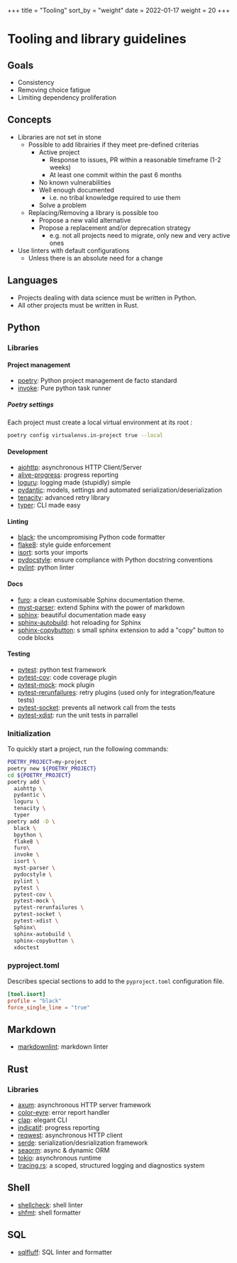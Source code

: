+++
title = "Tooling"
sort_by = "weight"
date = 2022-01-17
weight = 20
+++
# Tooling and library guidelines

## Goals

* Consistency
* Removing choice fatigue
* Limiting dependency proliferation

## Concepts

* Libraries are not set in stone
  * Possible to add librairies if they meet pre-defined criterias
    * Active project
      * Response to issues, PR within a reasonable timeframe (1-2 weeks)
      * At least one commit within the past 6 months
    * No known vulnerabilities
    * Well enough documented
      * i.e. no tribal knowledge required to use them
    * Solve a problem
  * Replacing/Removing a library is possible too
    * Propose a new valid alternative
    * Propose a replacement and/or deprecation strategy
      * e.g. not all projects need to migrate, only new and very active ones
* Use linters with default configurations
  * Unless there is an absolute need for a change

## Languages

* Projects dealing with data science must be written in Python.
* All other projects must be written in Rust.

## Python

### Libraries

#### Project management

* [poetry]: Python project management de facto standard
* [invoke]: Pure python task runner

##### Poetry settings

Each project must create a local virtual environment at its root :

```bash
poetry config virtualenvs.in-project true --local
```

#### Development

* [aiohttp]: asynchronous HTTP Client/Server
* [alive-progress]: progress reporting
* [loguru]: logging made (stupidly) simple
* [pydantic]: models, settings and automated serialization/deserialization
* [tenacity]: advanced retry library
* [typer]: CLI made easy

#### Linting

* [black]: the uncompromising Python code formatter
* [flake8]: style guide enforcement
* [isort]: sorts your imports
* [pydocstyle]: ensure compliance with Python docstring conventions
* [pylint]: python linter

#### Docs

* [furo]: a clean customisable Sphinx documentation theme.
* [myst-parser]: extend Sphinx with the power of markdown
* [sphinx]: beautiful documentation made easy
* [sphinx-autobuild]: hot reloading for Sphinx
* [sphinx-copybutton]: s small sphinx extension to add a "copy" button to code
  blocks

#### Testing

* [pytest]: python test framework
* [pytest-cov]: code coverage plugin
* [pytest-mock]: mock plugin
* [pytest-rerunfailures]: retry plugins (used only for integration/feature
  tests)
* [pytest-socket]: prevents all network call from the tests
* [pytest-xdist]: run the unit tests in parrallel

### Initialization

To quickly start a project, run the following commands:

```bash
POETRY_PROJECT=my-project
poetry new ${POETRY_PROJECT}
cd ${POETRY_PROJECT}
poetry add \
  aiohttp \
  pydantic \
  loguru \
  tenacity \
  typer
poetry add -D \
  black \
  bpython \
  flake8 \
  furo\
  invoke \
  isort \
  myst-parser \
  pydocstyle \
  pylint \
  pytest \
  pytest-cov \
  pytest-mock \
  pytest-rerunfailures \
  pytest-socket \
  pytest-xdist \
  Sphinx\
  sphinx-autobuild \
  sphinx-copybutton \
  xdoctest
```

### pyproject.toml

Describes special sections to add to the `pyproject.toml` configuration file.

```toml
[tool.isort]
profile = "black"
force_single_line = "true"
```

## Markdown

* [markdownlint]: markdown linter

## Rust

### Libraries

* [axum]: asynchronous HTTP server framework
* [color-eyre]: error report handler
* [clap]: elegant CLI
* [indicatif]: progress reporting
* [reqwest]: asynchronous HTTP client
* [serde]: serialization/desrialization framework
* [seaorm]: async & dynamic ORM
* [tokio]: asynchronous runtime
* [tracing.rs]: a scoped, structured logging and diagnostics system

## Shell

* [shellcheck]: shell linter
* [shfmt]: shell formatter

## SQL

* [sqlfluff]: SQL linter and formatter

[alive-progress]: https://github.com/rsalmei/alive-progress
[axum]: https://github.com/tokio-rs/axum
[aiohttp]: https://docs.aiohttp.org/en/stable/
[black]: https://github.com/psf/black
[clap]: https://clap.rs/
[color-eyre]: https://github.com/yaahc/color-eyre
[flake8]: https://flake8.pycqa.org/en/latest/
[furo]: https://pradyunsg.me/furo/
[indicatif]: https://github.com/mitsuhiko/indicatif
[invoke]: https://www.pyinvoke.org/
[isort]: https://pycqa.github.io/isort/
[loguru]: https://github.com/Delgan/loguru
[markdownlint]: https://github.com/DavidAnson/markdownlint
[myst-parser]: https://myst-parser.readthedocs.io/en/latest/
[poetry]: https://python-poetry.org/
[pydantic]: https://pydantic-docs.helpmanual.io/
[pydocstyle]: https://www.pydocstyle.org/en/stable/
[pylint]: https://pylint.org/
[pytest-cov]: https://github.com/pytest-dev/pytest-cov
[pytest-mock]: https://github.com/pytest-dev/pytest-mock/
[pytest-rerunfailures]: https://github.com/pytest-dev/pytest-rerunfailures
[pytest-socket]: https://github.com/miketheman/pytest-socket
[pytest-xdist]: https://github.com/pytest-dev/pytest-xdist
[pytest]: https://docs.pytest.org/en/latest/
[reqwest]: https://github.com/seanmonstar/reqwest
[seaorm]: https://www.sea-ql.org/SeaORM/
[serde]: https://serde.rs/
[shellcheck]: https://github.com/koalaman/shellcheck
[shfmt]: https://github.com/mvdan/sh
[sphinx-autobuild]: https://github.com/executablebooks/sphinx-autobuild
[sphinx-copybutton]: https://github.com/executablebooks/sphinx-copybutton
[sphinx]: https://www.sphinx-doc.org/en/master/
[sqlfluff]: https://docs.sqlfluff.com/en/stable/index.html
[tenacity]: https://tenacity.readthedocs.io/en/latest/
[tracing.rs]: https://tracing.rs/tracing/
[tokio]: https://tokio.rs/
[typer]: https://typer.tiangolo.com/
